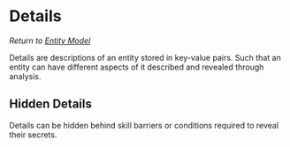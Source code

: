 # Details
*Return to [Entity Model](../README.md)*

Details are descriptions of an entity stored in key-value pairs. Such that an entity can have different aspects of it described and revealed through analysis.

## Hidden Details

Details can be hidden behind skill barriers or conditions required to reveal their secrets.

## 